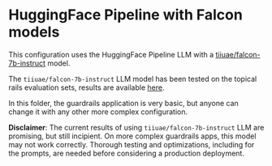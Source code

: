 # HuggingFace Pipeline with Falcon models

This configuration uses the HuggingFace Pipeline LLM with a [tiiuae/falcon-7b-instruct](https://huggingface.co/tiiuae/falcon-7b-instruct) model.

The `tiiuae/falcon-7b-instruct` LLM model has been tested on the topical rails evaluation sets, results are available [here](../../../../nemoguardrails/eval/README.md).

In this folder, the guardrails application is very basic, but anyone can change it with any other more complex configuration.

**Disclaimer**: The current results of using `tiiuae/falcon-7b-instruct` LLM are promising, but still incipient.
On more complex guardrails apps, this model may not work correctly. Thorough testing and optimizations, including for the prompts, are needed before considering a production deployment.